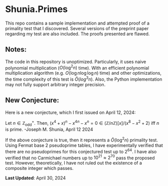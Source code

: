 # Shunia.Primes
This repo contains a sample implementation and attempted proof of a primality test that I discovered. Several versions of the preprint paper regarding my test are also included. The proofs presented are flawed.

## Notes:
The code in this repository is unoptimized. Particularly, it uses naive polynomial multiplication ($O(\log^2 n)$ time). With an efficient polynomial multiplication algorithm (e.g. $O(\log n \log \log n)$ time) and other optimizations, the time complexity of this test is $\tilde{O}(log^3 n)$. Also, the Python implementation may not fully support arbitrary integer precision.

## New Conjecture:

Here is a new conjecture, which I first issued on April 12, 2024:

Let $n \in \mathbb{Z}_{\text{odd}}^+$. Then, $(x^4 + x)^n - x^{4n} - x^n = 0 \in (\mathbb{Z}/n\mathbb{Z})[x]/(x^8 - x^2 + 2)$ iff $n$ is prime. -Joseph M. Shunia, April 12 2024

If the above conjecture is true, then it represents a $\tilde{O}(\log^2 n)$ primality test. Using Fermat base 2 pseudoprime tables, I have experimentally verified that there are no pseudoprimes for this conjectured test up to $2^{64}$. I have also verified that no Carmichael numbers up to $10^{21} \approx 2^{70}$ pass the proposed test. However, theoretically, I have not ruled out the existence of a composite integer which passes. 

**Last Updated**: April 30, 2024
